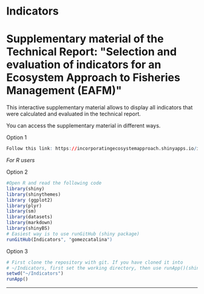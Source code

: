# Indicators

# Supplementary material of the Technical Report: "Selection and evaluation of indicators for an Ecosystem Approach to Fisheries Management (EAFM)" 

This interactive supplementary material allows to display all indicators that were calculated and evaluated in the technical report. 

You can access the supplementary material in different ways.

Option 1
```R
Follow this link: https://incorporatingecosystemapproach.shinyapps.io/indiapp/
```
*For R users*

Option 2
```R
#Open R and read the following code
library(shiny)
library(shinythemes)
library (ggplot2)
library(plyr)
library(sm)
library(datasets)
library(markdown)
library(shinyBS)
# Easiest way is to use runGitHub (shiny package)
runGitHub(Indicators", "gomezcatalina")
```
Option 3 
```R
# First clone the repository with git. If you have cloned it into
# ~/Indicators, first set the working directory, then use runApp()(shiny package).
setwd("~/Indicators")
runApp()
```
***
